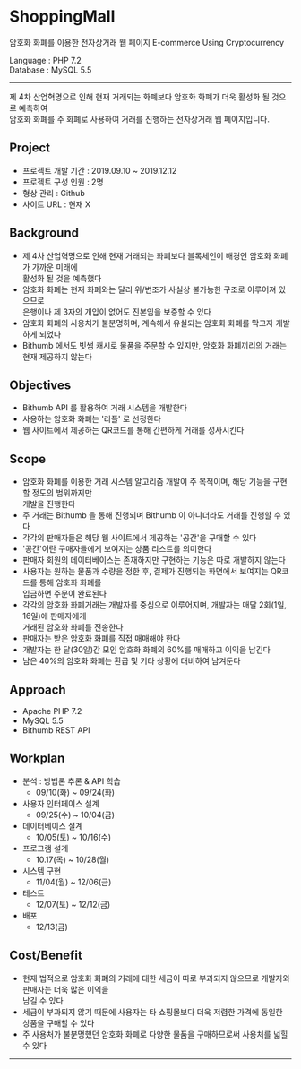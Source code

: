 # ShoppingMall
암호화 화폐를 이용한 전자상거래 웹 페이지 E-commerce Using Cryptocurrency

Language : PHP 7.2   
Database : MySQL 5.5

------------------------------------------------------------------
제 4차 산업혁명으로 인해 현재 거래되는 화폐보다 암호화 화폐가 더욱 활성화 될 것으로 예측하여   
암호화 화폐를 주 화폐로 사용하여 거래를 진행하는 전자상거래 웹 페이지입니다.

## Project
 - 프로젝트 개발 기간 : 2019.09.10 ~ 2019.12.12
 - 프로젝트 구성 인원 : 2명
 - 형상 관리 : Github
 - 사이트 URL : 현재 X
 
## Background
 - 제 4차 산업혁명으로 인해 현재 거래되는 화폐보다 블록체인이 배경인 암호화 화폐가 가까운 미래에   
   활성화 될 것을 예측했다
 - 암호화 화폐는 현재 화폐와는 달리 위/변조가 사실상 불가능한 구조로 이루어져 있으므로   
   은행이나 제 3자의 개입이 없어도 진본임을 보증할 수 있다
 - 암호화 화폐의 사용처가 불분명하며, 계속해서 유실되는 암호화 화폐를 막고자 개발하게 되었다
 - Bithumb 에서도 빗썸 캐시로 물품을 주문할 수 있지만, 암호화 화폐끼리의 거래는 현재 제공하지 않는다
 
## Objectives
 - Bithumb API 를 활용하여 거래 시스템을 개발한다
 - 사용하는 암호화 화폐는 '리플' 로 선정한다
 - 웹 사이트에서 제공하는 QR코드를 통해 간편하게 거래를 성사시킨다
 
## Scope
 - 암호화 화폐를 이용한 거래 시스템 알고리즘 개발이 주 목적이며, 해당 기능을 구현할 정도의 범위까지만   
   개발을 진행한다
 - 주 거래는 Bithumb 을 통해 진행되며 Bithumb 이 아니더라도 거래를 진행할 수 있다
 - 각각의 판매자들은 해당 웹 사이트에서 제공하는 '공간'을 구매할 수 있다
 - '공간'이란 구매자들에게 보여지는 상품 리스트를 의미한다
 - 판매자 회원의 데이터베이스는 존재하지만 구현하는 기능은 따로 개발하지 않는다
 - 사용자는 원하는 물품과 수량을 정한 후, 결제가 진행되는 화면에서 보여지는 QR코드를 통해 암호화 화폐를   
   입금하면 주문이 완료된다
 - 각각의 암호화 화폐거래는 개발자를 중심으로 이루어지며, 개발자는 매달 2회(1일, 16일)에 판매자에게   
   거래된 암호화 화폐를 전송한다
 - 판매자는 받은 암호화 화폐를 직접 매매해야 한다
 - 개발자는 한 달(30일)간 모인 암호화 화폐의 60%를 매매하고 이익을 남긴다
 - 남은 40%의 암호화 화폐는 환급 및 기타 상황에 대비하여 남겨둔다
 
## Approach
 - Apache PHP 7.2
 - MySQL 5.5
 - Bithumb REST API
 
## Workplan
 - 분석 : 방법론 추론 & API 학습
    - 09/10(화) ~ 09/24(화)
 - 사용자 인터페이스 설계
    - 09/25(수) ~ 10/04(금)
 - 데이터베이스 설계
    - 10/05(토) ~ 10/16(수)
 - 프로그램 설계
    - 10.17(목) ~ 10/28(월)
  - 시스템 구현
    - 11/04(월) ~ 12/06(금)
  - 테스트
    - 12/07(토) ~ 12/12(금)
  - 배포
    - 12/13(금) 
    
## Cost/Benefit
  - 현재 법적으로 암호화 화폐의 거래에 대한 세금이 따로 부과되지 않으므로 개발자와 판매자는 더욱 많은 이익을   
    남길 수 있다
  - 세금이 부과되지 않기 때문에 사용자는 타 쇼핑몰보다 더욱 저렴한 가격에 동일한 상품을 구매할 수 있다
  - 주 사용처가 불분명했던 암호화 화폐로 다양한 물품을 구매하므로써 사용처를 넓힐 수 있다
  
------------------------------------------------------------------
